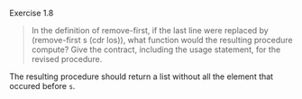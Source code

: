 Exercise 1.8 

> In the definition of remove-first, if the last line were replaced by (remove-first s (cdr los)), 
> what function would the resulting procedure compute? 
> Give the contract, including the usage statement, for the revised procedure.

The resulting procedure should return a list without all the element that occured before `s`.